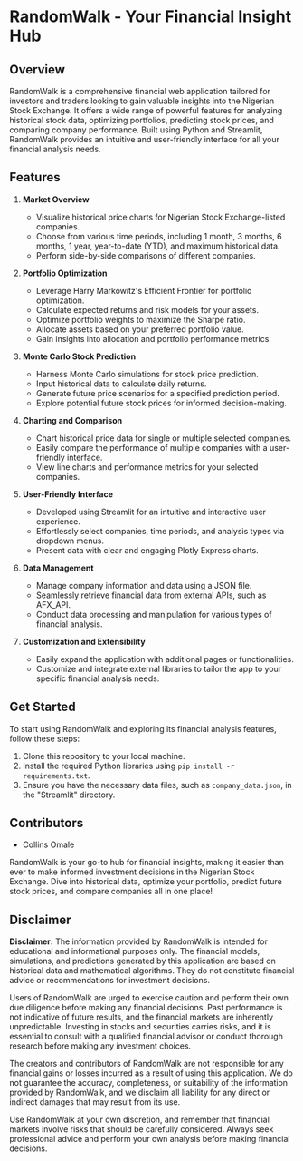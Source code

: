 # RandomWalk - Your Financial Insight Hub

## Overview

RandomWalk is a comprehensive financial web application tailored for investors and traders looking to gain valuable insights into the Nigerian Stock Exchange. It offers a wide range of powerful features for analyzing historical stock data, optimizing portfolios, predicting stock prices, and comparing company performance. Built using Python and Streamlit, RandomWalk provides an intuitive and user-friendly interface for all your financial analysis needs.

## Features

1. **Market Overview**
   - Visualize historical price charts for Nigerian Stock Exchange-listed companies.
   - Choose from various time periods, including 1 month, 3 months, 6 months, 1 year, year-to-date (YTD), and maximum historical data.
   - Perform side-by-side comparisons of different companies.

2. **Portfolio Optimization**
   - Leverage Harry Markowitz's Efficient Frontier for portfolio optimization.
   - Calculate expected returns and risk models for your assets.
   - Optimize portfolio weights to maximize the Sharpe ratio.
   - Allocate assets based on your preferred portfolio value.
   - Gain insights into allocation and portfolio performance metrics.

3. **Monte Carlo Stock Prediction**
   - Harness Monte Carlo simulations for stock price prediction.
   - Input historical data to calculate daily returns.
   - Generate future price scenarios for a specified prediction period.
   - Explore potential future stock prices for informed decision-making.

4. **Charting and Comparison**
   - Chart historical price data for single or multiple selected companies.
   - Easily compare the performance of multiple companies with a user-friendly interface.
   - View line charts and performance metrics for your selected companies.

5. **User-Friendly Interface**
   - Developed using Streamlit for an intuitive and interactive user experience.
   - Effortlessly select companies, time periods, and analysis types via dropdown menus.
   - Present data with clear and engaging Plotly Express charts.

6. **Data Management**
   - Manage company information and data using a JSON file.
   - Seamlessly retrieve financial data from external APIs, such as AFX_API.
   - Conduct data processing and manipulation for various types of financial analysis.

7. **Customization and Extensibility**
   - Easily expand the application with additional pages or functionalities.
   - Customize and integrate external libraries to tailor the app to your specific financial analysis needs.

## Get Started

To start using RandomWalk and exploring its financial analysis features, follow these steps:

1. Clone this repository to your local machine.
2. Install the required Python libraries using `pip install -r requirements.txt`.
3. Ensure you have the necessary data files, such as `company_data.json`, in the "Streamlit" directory.

## Contributors

- Collins Omale

RandomWalk is your go-to hub for financial insights, making it easier than ever to make informed investment decisions in the Nigerian Stock Exchange. Dive into historical data, optimize your portfolio, predict future stock prices, and compare companies all in one place!

## Disclaimer

**Disclaimer:** The information provided by RandomWalk is intended for educational and informational purposes only. The financial models, simulations, and predictions generated by this application are based on historical data and mathematical algorithms. They do not constitute financial advice or recommendations for investment decisions.

Users of RandomWalk are urged to exercise caution and perform their own due diligence before making any financial decisions. Past performance is not indicative of future results, and the financial markets are inherently unpredictable. Investing in stocks and securities carries risks, and it is essential to consult with a qualified financial advisor or conduct thorough research before making any investment choices.

The creators and contributors of RandomWalk are not responsible for any financial gains or losses incurred as a result of using this application. We do not guarantee the accuracy, completeness, or suitability of the information provided by RandomWalk, and we disclaim all liability for any direct or indirect damages that may result from its use.

Use RandomWalk at your own discretion, and remember that financial markets involve risks that should be carefully considered. Always seek professional advice and perform your own analysis before making financial decisions.

